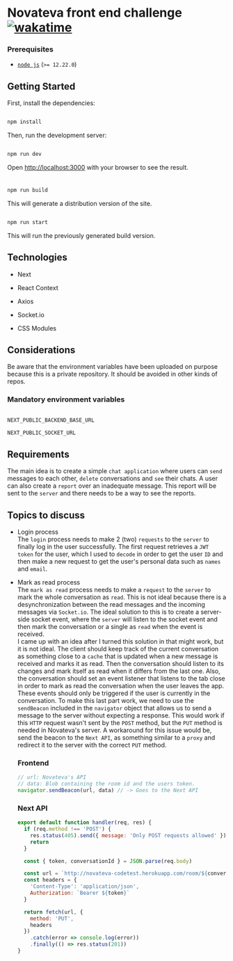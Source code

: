 # Novateva front end challenge [![wakatime](https://wakatime.com/badge/user/b9d25ba3-da9c-44da-9a0b-bd8bb81c6074/project/ab4cad2c-ffe2-4011-9b32-78503a9f3547.svg)](https://wakatime.com/badge/user/b9d25ba3-da9c-44da-9a0b-bd8bb81c6074/project/ab4cad2c-ffe2-4011-9b32-78503a9f3547)

### Prerequisites

- [`node js`](https://nodejs.org/en/) (`>= 12.22.0`)

## Getting Started

First, install the dependencies:

```bash

npm install

```

Then, run the development server:

```bash

npm run dev

```

Open [http://localhost:3000](http://localhost:3000) with your browser to see the result.

###

```bash

npm run build

```

This will generate a distribution version of the site.

```bash

npm run start

```

This will run the previously generated build version.

## Technologies

- Next

- React Context

- Axios

- Socket.io

- CSS Modules

## Considerations

Be aware that the environment variables have been uploaded on purpose because this is a private repository. It should be avoided in other kinds of repos.

### Mandatory environment variables

```bash

NEXT_PUBLIC_BACKEND_BASE_URL

NEXT_PUBLIC_SOCKET_URL

```

## Requirements

The main idea is to create a simple `chat application` where users can `send` messages to each other, `delete` conversations and `see` their chats.
A user can also create a `report` over an inadequate message. This report will be sent to the `server` and there needs to be a way to see the reports.

## Topics to discuss

- Login process\
  The `login` process needs to make 2 (two) `requests` to the `server` to finally log in the user successfully. The first request retrieves a `JWT token` for the user, which I used to `decode` in order to get the user `ID` and then make a new request to get the user's personal data such as `names` and `email`.

- Mark as read process\
   The `mark as read` process needs to make a `request` to the `server` to mark the whole conversation as `read`. This is not ideal because there is a desynchronization between the read messages and the incoming messages via `Socket.io`.
  The ideal solution to this is to create a server-side socket event, where the `server` will listen to the socket event and then mark the conversation or a single as `read` when the event is received.\
  I came up with an idea after I turned this solution in that might work, but it is not ideal. The client should keep track of the current conversation as something close to a `cache` that is updated when a new message is received and marks it as read. Then the conversation should listen to its changes and mark itself as read when it differs from the last one. Also, the conversation should set an event listener that listens to the tab close in order to mark as read the conversation when the user leaves the app. These events should only be triggered if the user is currently in the conversation.
  To make this last part work, we need to use the `sendBeacon` included in the `navigator` object that allows us to send a message to the server without expecting a response. This would work if this `HTTP` request wasn't sent by the `POST` method, but the `PUT` method is needed in Novateva's server. A workaround for this issue would be, send the beacon to the `Next API`, as something similar to a `proxy` and redirect it to the server with the correct `PUT` method.

  ### Frontend

  ```js
  // url: Novateva's API
  // data: Blob containing the room id and the users token.
  navigator.sendBeacon(url, data) // -> Goes to the Next API
  ```

  ### Next API

  ```js
  export default function handler(req, res) {
    if (req.method !== 'POST') {
      res.status(405).send({ message: 'Only POST requests allowed' })
      return
    }

    const { token, conversationId } = JSON.parse(req.body)

    const url = `http://novateva-codetest.herokuapp.com/room/${conversationId}/mark-read`
    const headers = {
      'Content-Type': 'application/json',
      Authorization: `Bearer ${token}`
    }

    return fetch(url, {
      method: 'PUT',
      headers
    })
      .catch(error => console.log(error))
      .finally(() => res.status(201))
  }
  ```
